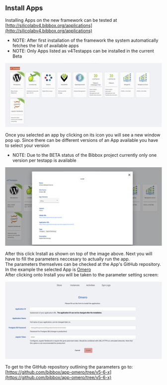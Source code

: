 ## Install Apps

Installing Apps on the new framework can be tested at [http://silicolabv4.bibbox.org/applications](http://silicolabv4.bibbox.org/applications)

* NOTE: After first installation of the framework the system automatically fetches the list of available apps
* NOTE: Only Apps listed as v4Testapps can be installed in the current Beta

![Installable Apps](images/v4/v4_install_testapps.png)

Once you selected an app by clicking on its icon you will see a new window pop up. Since there can be different versions of an App available you have to select your version

* NOTE: Due to the BETA status of the Bibbox project currently only one version per testapp is available

![Install Step I](images/v4/v4_install_screen_1.png)

After this click Install as shown on top of the image above. Next you will have to fill the parameters neccesary to actually run the app.<br>
The parameters themselves can be checked at the App's GitHub repository. In the example the selected App is [Omero](https://www.openmicroscopy.org/omero/)<br>
After clicking onto Install you will be taken to the parameter setting screen:

![Install Step II](images/v4/v4_install_screen_2.png)

To get to the GitHub repository outlining the parameters go to: [https://github.com/bibbox/app-omero/tree/v5-6-x](https://github.com/bibbox/app-omero/tree/v5-6-x)



